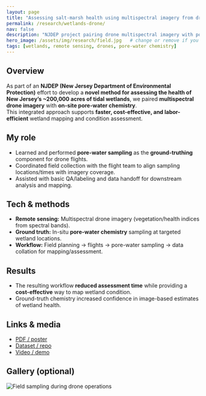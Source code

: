 ```yaml
---
layout: page
title: "Assessing salt-marsh health using multispectral imagery from drones"
permalink: /research/wetlands-drone/
nav: false
description: "NJDEP project pairing drone multispectral imagery with pore-water chemistry ground truth to assess the health of New Jersey’s tidal wetlands."
hero_image: /assets/img/research/field.jpg   # change or remove if you don't want a hero image
tags: [wetlands, remote sensing, drones, pore-water chemistry]
---
```


## Overview
As part of an **NJDEP (New Jersey Department of Environmental Protection)** effort to develop a **novel method for assessing the health of New Jersey’s ~200,000 acres of tidal wetlands**, we paired **multispectral drone imagery** with **on-site pore-water chemistry**.  
This integrated approach supports **faster, cost-effective, and labor-efficient** wetland mapping and condition assessment.

## My role
- Learned and performed **pore-water sampling** as the **ground-truthing** component for drone flights.  
- Coordinated field collection with the flight team to align sampling locations/times with imagery coverage.  
- Assisted with basic QA/labeling and data handoff for downstream analysis and mapping.

## Tech & methods
- **Remote sensing:** Multispectral drone imagery (vegetation/health indices from spectral bands).  
- **Ground truth:** In-situ **pore-water chemistry** sampling at targeted wetland locations.  
- **Workflow:** Field planning → flights → pore-water sampling → data collation for mapping/assessment.  

## Results
- The resulting workflow **reduced assessment time** while providing a **cost-effective** way to map wetland condition.  
- Ground-truth chemistry increased confidence in image-based estimates of wetland health.

## Links & media
- [PDF / poster](#)
- [Dataset / repo](#)
- [Video / demo](#)

## Gallery (optional)
![Field sampling during drone operations](/assets/img/research/field.jpg)

